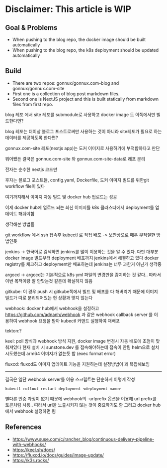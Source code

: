 # Disclaimer: This article is WIP
## Goal & Problems
- When pushing to the blog repo, the docker image should be built automatically
- When pushing to the blog repo, the k8s deployment should be updated automatically
## Build
- There are two repos: gonnux/gonnux.com-blog and gonnux/gonnux.com-site
- First one is a collection of blog post markdown files.
- Second one is NextJS project and this is built statically from markdown files from first repo.

blog 레포 에서 site 레포를 submodule로 사용하고 docker image 도 이쪽에서만 빌드한다면?

blog 레포는 더이상 블로그 포스트로써만 사용하는 것이 아니라 site레포가 필요로 하는 데이터를 제공하도록 한다면?

gonnux.com-site 레포(nextjs app)는 도커 이미지로 사용하기에 부적합하다고 판단

뭐어쨌든 결국은 gonnux.com-site 와 gonnux.com-site-data로 레포 분리

전자는 순수한 nextjs 코드만

후자는 블로그 포스트들, config.yaml, Dockerfile, 도커 이미지 빌드를 위한git workflow file이 있다

여기까지해서 이미지 자동 빌드 및 docker hub 업로드는 성공

이제 docker hub에 업로드 되는 최신 이미지를 k8s 클러스터에서 deployment를 업데이트 해줘야함

생각해본 방법들

git workflow 에서 ssh 접속후 kubectl 로 직접 배포 -> 보안상으로 매우 부적절한 방법인듯

jenkins -> 한국어로 검색하면 jenkins를 많이 이용하는 것을 알 수 있다.
다만 대부분 docker image 빌드부터 deployment 배포까지 jenkins에서 해결하고 있다
docker registry를 체크하고 deployment만 배포하는데 jenkins는 너무 과한거 아닌가 생각중

argocd -> argocd는 기본적으로 k8s yml 파일의 변경만을 감지하는 것 같다.. 따라서 이번 목적이랑 잘 안맞는것 같은데 확실하지 않음

gitkube:
이 경우 push 시 gitkube쪽에서 빌드 및 배포를 다 해버리기 때문에 이미지 빌드가 따로 분리되어있는 현 상황과 맞지 않는다

webhook: docker hub에서 webhook을 설정하고
https://github.com/adnanh/webhook 과 같은 webhook callback server 를 이용하여 webhook 요청을 받아 kubectl 커맨드 실행하여 재배포

tekton:?

keel: poll 방식과 webhook 방식 지원, docker image 변경시 자동 배포에 초첨이 맞춰져있다
현재 설치 시 sunstone.dev 를 접속해야하는데 접속이 안됨
helm으로 설치 시도했는데 arm64 이미지가 없는듯 함 (exec format error)

fluxcd:
fluxcd도 이미지 업데이트 기능을 지원하는데 설정방법이 꽤 복잡해보임

---
결국은 일단 webhook server를 이용
스크립트는 단순하게 이렇게 작성
```console
kubectl rollout restart deployment <deployment name>
```
별다른 인증 과정이 없기 때문에 webhook의 -urlprefix 옵션을 이용해 url prefix를 토큰처럼 사용..
따라서 url을 노출시키지 않는 것이 중요하기도 함
그리고 docker hub에서 webhook 설정하면 됨

## References
- https://www.suse.com/c/rancher_blog/continuous-delivery-pipeline-with-webhooks/
- https://keel.sh/docs/
- https://fluxcd.io/docs/guides/image-update/
- https://k3s.rocks/
